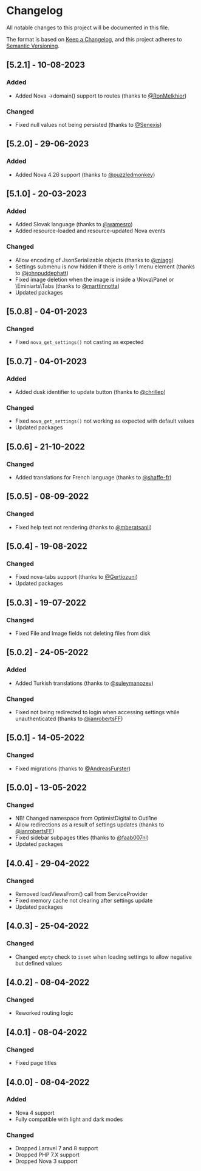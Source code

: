 # Changelog

All notable changes to this project will be documented in this file.

The format is based on [Keep a Changelog](https://keepachangelog.com/en/1.0.0/),
and this project adheres to [Semantic Versioning](https://semver.org/spec/v2.0.0.html).

## [5.2.1] - 10-08-2023

### Added

- Added Nova ->domain() support to routes (thanks to [@RonMelkhior](https://github.com/RonMelkhior))

### Changed

- Fixed null values not being persisted (thanks to [@Senexis](https://github.com/Senexis))

## [5.2.0] - 29-06-2023

### Added

- Added Nova 4.26 support (thanks to [@puzzledmonkey](https://github.com/puzzledmonkey))

## [5.1.0] - 20-03-2023

### Added

- Added Slovak language (thanks to [@wamesro](https://github.com/wamesro))
- Added resource-loaded and resource-updated Nova events

### Changed

- Allow encoding of JsonSerializable objects (thanks to [@miagg](https://github.com/miagg))
- Settings submenu is now hidden if there is only 1 menu element (thanks to [@johnpuddephatt](https://github.com/johnpuddephatt))
- Fixed image deletion when the image is inside a \Nova\Panel or \Eminiarts\Tabs (thanks to [@marttinnotta](https://github.com/marttinnotta))
- Updated packages

## [5.0.8] - 04-01-2023

### Changed

- Fixed `nova_get_settings()` not casting as expected

## [5.0.7] - 04-01-2023

### Added

- Added dusk identifier to update button (thanks to [@chrillep](https://github.com/chrillep))

### Changed

- Fixed `nova_get_settings()` not working as expected with default values
- Updated packages

## [5.0.6] - 21-10-2022

### Changed

- Added translations for French language (thanks to [@shaffe-fr](https://github.com/shaffe-fr))

## [5.0.5] - 08-09-2022

### Changed

- Fixed help text not rendering (thanks to [@mberatsanli](https://github.com/mberatsanli))

## [5.0.4] - 19-08-2022

### Changed

- Fixed nova-tabs support (thanks to [@Gertiozuni](https://github.com/Gertiozuni))
- Updated packages

## [5.0.3] - 19-07-2022

### Changed

- Fixed File and Image fields not deleting files from disk

## [5.0.2] - 24-05-2022

### Added

- Added Turkish translations (thanks to [@suleymanozev](https://github.com/suleymanozev))

### Changed

- Fixed not being redirected to login when accessing settings while unauthenticated (thanks to [@ianrobertsFF](https://github.com/ianrobertsFF))

## [5.0.1] - 14-05-2022

### Changed

- Fixed migrations (thanks to [@AndreasFurster](https://github.com/AndreasFurster))

## [5.0.0] - 13-05-2022

### Changed

- NB! Changed namespace from OptimistDigital to Outl1ne
- Allow redirections as a result of settings updates (thanks to [@ianrobertsFF](https://github.com/ianrobertsFF))
- Fixed sidebar subpages titles (thanks to [@faab007nl](https://github.com/faab007nl))
- Updated packages

## [4.0.4] - 29-04-2022

### Changed

- Removed loadViewsFrom() call from ServiceProvider
- Fixed memory cache not clearing after settings update
- Updated packages

## [4.0.3] - 25-04-2022

### Changed

- Changed `empty` check to `isset` when loading settings to allow negative but defined values

## [4.0.2] - 08-04-2022

### Changed

- Reworked routing logic

## [4.0.1] - 08-04-2022

### Changed

- Fixed page titles

## [4.0.0] - 08-04-2022

### Added

- Nova 4 support
- Fully compatible with light and dark modes

### Changed

- Dropped Laravel 7 and 8 support
- Dropped PHP 7.X support
- Dropped Nova 3 support
